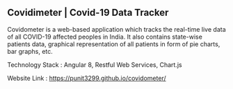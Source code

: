 Covidimeter | Covid-19 Data Tracker
--------------------------------------

Covidometer is a web-based application which tracks the real-time live data of all COVID-19 affected peoples in India. It also contains state-wise patients data, graphical representation of all patients in form of pie charts, bar graphs, etc.

Technology Stack : Angular 8, Restful Web Services, Chart.js

Website Link : https://punit3299.github.io/covidometer/
